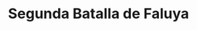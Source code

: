 ﻿---
title: "Segunda Batalla de Faluya"
permalink: periodes_1016.html
layout: periode
dataInici: 2004-11-07
dataFi: 2004-12-23
sidebar: periodes
pares:
  - id: 488
    title: "Guerra de Irak"
    dataInici: "(2003-03-20)"
    dataFi: "(2011-12-18)"

fills:
jocsPrincipals:
  - title: "Battle for Fallujah: New Dawn"
    bggId: 158308
    dataInici: 
    dataFi: 

  - title: "Phantom Fury"
    bggId: 91010
    dataInici: 
    dataFi: 

jocsEscenaris:
jocsEpoca:
  - title: "Fallujah, 2004: City Fighting in Iraq"
    bggId: 175235
    escenari: ""
    dataInici: 
    dataFi: 

jocsEpocaEscenaris:
---
